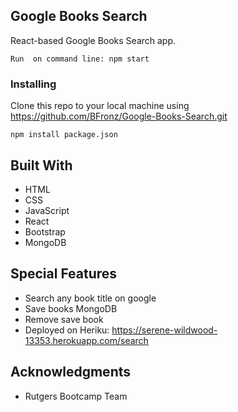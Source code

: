 ## Google Books Search

React-based Google Books Search app.

```
Run  on command line: npm start

```

### Installing
Clone this repo to your local machine using https://github.com/BFronz/Google-Books-Search.git
 
```
npm install package.json

```

## Built With
* HTML
* CSS
* JavaScript
* React
* Bootstrap
* MongoDB


 
## Special Features
 - Search any book title on google
 - Save books MongoDB
 - Remove save book
 - Deployed on Heriku:  <a href="https://serene-wildwood-13353.herokuapp.com/search">https://serene-wildwood-13353.herokuapp.com/search</a>


 
## Acknowledgments

* Rutgers Bootcamp Team


